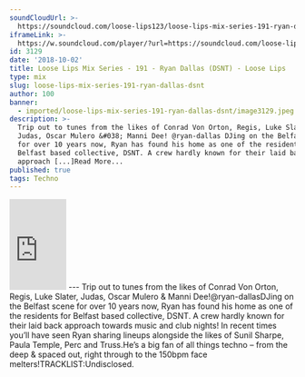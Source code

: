```yaml
---
soundCloudUrl: >-
  https://soundcloud.com/loose-lips123/loose-lips-mix-series-191-ryan-dallas-dsnt
iframeLink: >-
  https://w.soundcloud.com/player/?url=https://soundcloud.com/loose-lips123/loose-lips-mix-series-191-ryan-dallas-dsnt&color=00aabb&auto_play=false&hide_related=false&show_comments=true&show_user=true&show_reposts=false
id: 3129
date: '2018-10-02'
title: Loose Lips Mix Series - 191 - Ryan Dallas (DSNT) - Loose Lips
type: mix
slug: loose-lips-mix-series-191-ryan-dallas-dsnt
author: 100
banner:
  - imported/loose-lips-mix-series-191-ryan-dallas-dsnt/image3129.jpeg
description: >-
  Trip out to tunes from the likes of Conrad Von Orton, Regis, Luke Slater,
  Judas, Oscar Mulero &#038; Manni Dee! @ryan-dallas DJing on the Belfast scene
  for over 10 years now, Ryan has found his home as one of the residents for
  Belfast based collective, DSNT. A crew hardly known for their laid back
  approach [...]Read More...
published: true
tags: Techno
---
```

<iframe id="sc-widget" title="title" width="100" height="160" scrolling="no" frameborder="yes" allow="autoplay" src="https://w.soundcloud.com/player/?url=https://soundcloud.com/loose-lips123/loose-lips-mix-series-191-ryan-dallas-dsnt&amp;color=00aabb&amp;auto_play=false&amp;hide_related=false&amp;show_comments=true&amp;show_user=true&amp;show_reposts=false"></iframe>
---
Trip out to tunes from the likes of Conrad Von Orton, Regis, Luke Slater, Judas, Oscar Mulero & Manni Dee!@ryan-dallasDJing on the Belfast scene for over 10 years now, Ryan has found his home as one of the residents for Belfast based collective, DSNT. A crew hardly known for their laid back approach towards music and club nights! In recent times you’ll have seen Ryan sharing lineups alongside the likes of Sunil Sharpe, Paula Temple, Perc and Truss.He’s a big fan of all things techno – from the deep & spaced out, right through to the 150bpm face melters!TRACKLIST:Undisclosed.